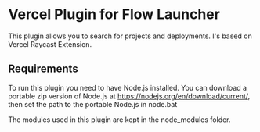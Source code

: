 # Vercel Plugin for Flow Launcher

This plugin allows you to search for projects and deployments. I's based on Vercel Raycast Extension.

## Requirements

To run this plugin you need to have Node.js installed. You can download a portable zip version of Node.js at https://nodejs.org/en/download/current/, then set the path to the portable Node.js in node.bat

The modules used in this plugin are kept in the node_modules folder.
